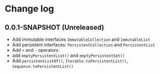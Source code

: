 # Change log

## 0.0.1-SNAPSHOT (Unreleased)
* Add immutable interfaces `ImmutableCollection` and `ImmutableList`
* Add persistent interfaces: `PersistentCollection` and `PersistentList`
* Add `+` and `-` operators
* add `emptyPersistentList()` and `emptyPersistentSet()`
* Add `persistentListOf()`, `Iterable.toPersistentList()`, `Sequence.toPersistentList()`
